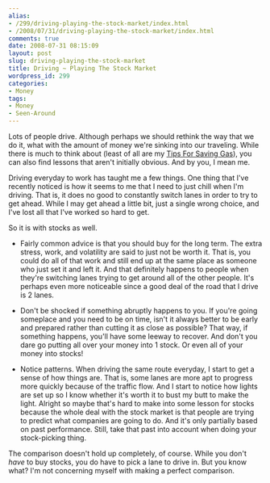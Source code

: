 ```yaml
---
alias:
- /299/driving-playing-the-stock-market/index.html
- /2008/07/31/driving-playing-the-stock-market/index.html
comments: true
date: 2008-07-31 08:15:09
layout: post
slug: driving-playing-the-stock-market
title: Driving ~ Playing The Stock Market
wordpress_id: 299
categories:
- Money
tags:
- Money
- Seen-Around
---
```


Lots of people drive.  Although perhaps we should rethink the way that we do it, what with the amount of money we're sinking into our traveling.  While there is much to think about (least of all are my [Tips For Saving Gas](http://www.goingthewongway.com/2008/07/16/tips-for-saving-gas/)), you can also find lessons that aren't initially obvious.  And by you, I mean me.

Driving everyday to work has taught me a few things.  One thing that I've recently noticed is how it seems to me that I need to just chill when I'm driving.  That is, it does no good to constantly switch lanes in order to try to get ahead.  While I may get ahead a little bit, just a single wrong choice, and I've lost all that I've worked so hard to get.

So it is with stocks as well.




  * Fairly common advice is that you should buy for the long term.  The extra stress, work, and volatility are said to just not be worth it.  That is, you could do all of that work and still end up at the same place as someone who just set it and left it.  And that definitely happens to people when they're switching lanes trying to get around all of the other people.  It's perhaps even more noticeable since a good deal of the road that I drive is 2 lanes.


  * Don't be shocked if something abruptly happens to you.  If you're going someplace and you need to be on time, isn't it always better to be early and prepared rather than cutting it as close as possible?  That way, if something happens, you'll have some leeway to recover.  And don't you dare go putting all over your money into 1 stock.  Or even all of your money into stocks!


  * Notice patterns.  When driving the same route everyday, I start to get a sense of how things are.  That is, some lanes are more apt to progress more quickly because of the traffic flow.  And I start to notice how lights are set up so I know whether it's worth it to bust my butt to make the light.  Alright so maybe that's hard to make into some lesson for stocks because the whole deal with the stock market is that people are trying to predict what companies are going to do.  And it's only partially based on past performance.  Still, take that past into account when doing your stock-picking thing.



The comparison doesn't hold up completely, of course.  While you don't _have_ to buy stocks, you do have to pick a lane to drive in.  But you know what?  I'm not concerning myself with making a perfect comparison.

